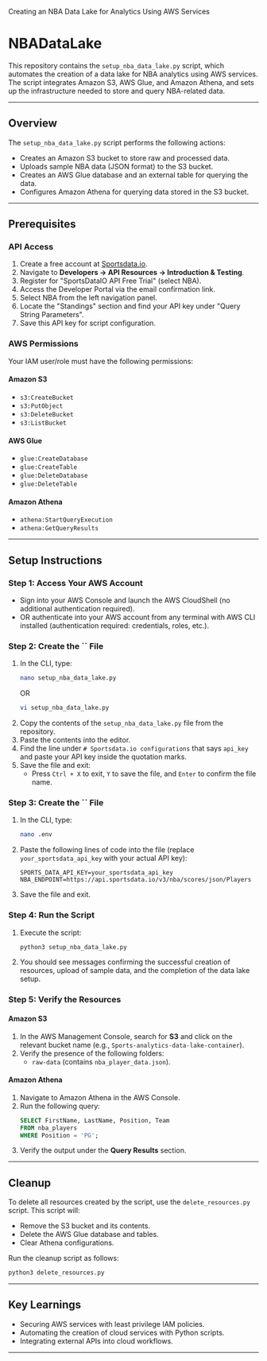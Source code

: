 
Creating an NBA Data Lake for Analytics Using AWS Services

# NBADataLake

This repository contains the `setup_nba_data_lake.py` script, which automates the creation of a data lake for NBA analytics using AWS services. The script integrates Amazon S3, AWS Glue, and Amazon Athena, and sets up the infrastructure needed to store and query NBA-related data.

---

## Overview

The `setup_nba_data_lake.py` script performs the following actions:

- Creates an Amazon S3 bucket to store raw and processed data.
- Uploads sample NBA data (JSON format) to the S3 bucket.
- Creates an AWS Glue database and an external table for querying the data.
- Configures Amazon Athena for querying data stored in the S3 bucket.

---

## Prerequisites

### **API Access**

1. Create a free account at [Sportsdata.io](https://sportsdata.io).
2. Navigate to **Developers → API Resources → Introduction & Testing**.
3. Register for "SportsDataIO API Free Trial" (select NBA).
4. Access the Developer Portal via the email confirmation link.
5. Select NBA from the left navigation panel.
6. Locate the "Standings" section and find your API key under "Query String Parameters".
7. Save this API key for script configuration.

### **AWS Permissions**

Your IAM user/role must have the following permissions:

#### **Amazon S3**

- `s3:CreateBucket`
- `s3:PutObject`
- `s3:DeleteBucket`
- `s3:ListBucket`

#### **AWS Glue**

- `glue:CreateDatabase`
- `glue:CreateTable`
- `glue:DeleteDatabase`
- `glue:DeleteTable`

#### **Amazon Athena**

- `athena:StartQueryExecution`
- `athena:GetQueryResults`

---

## Setup Instructions

### **Step 1: Access Your AWS Account**

- Sign into your AWS Console and launch the AWS CloudShell (no additional authentication required).
- OR authenticate into your AWS account from any terminal with AWS CLI installed (authentication required: credentials, roles, etc.).

### **Step 2: Create the **``** File**

1. In the CLI, type:
   ```bash
   nano setup_nba_data_lake.py
   ```
   OR
   ```bash
   vi setup_nba_data_lake.py
   ```
2. Copy the contents of the `setup_nba_data_lake.py` file from the repository.
3. Paste the contents into the editor.
4. Find the line under `# Sportsdata.io configurations` that says `api_key` and paste your API key inside the quotation marks.
5. Save the file and exit:
   - Press `Ctrl + X` to exit, `Y` to save the file, and `Enter` to confirm the file name.

### **Step 3: Create the **``** File**

1. In the CLI, type:
   ```bash
   nano .env
   ```
2. Paste the following lines of code into the file (replace `your_sportsdata_api_key` with your actual API key):
   ```plaintext
   SPORTS_DATA_API_KEY=your_sportsdata_api_key
   NBA_ENDPOINT=https://api.sportsdata.io/v3/nba/scores/json/Players
   ```
3. Save the file and exit.

### **Step 4: Run the Script**

1. Execute the script:
   ```bash
   python3 setup_nba_data_lake.py
   ```
2. You should see messages confirming the successful creation of resources, upload of sample data, and the completion of the data lake setup.

### **Step 5: Verify the Resources**

#### **Amazon S3**

1. In the AWS Management Console, search for **S3** and click on the relevant bucket name (e.g., `Sports-analytics-data-lake-container`).
2. Verify the presence of the following folders:
   - `raw-data` (contains `nba_player_data.json`).

#### **Amazon Athena**

1. Navigate to Amazon Athena in the AWS Console.
2. Run the following query:
   ```sql
   SELECT FirstName, LastName, Position, Team
   FROM nba_players
   WHERE Position = 'PG';
   ```
3. Verify the output under the **Query Results** section.

---

## Cleanup

To delete all resources created by the script, use the `delete_resources.py` script. This script will:

- Remove the S3 bucket and its contents.
- Delete the AWS Glue database and tables.
- Clear Athena configurations.

Run the cleanup script as follows:

```bash
python3 delete_resources.py
```

---

## Key Learnings

- Securing AWS services with least privilege IAM policies.
- Automating the creation of cloud services with Python scripts.
- Integrating external APIs into cloud workflows.

---



